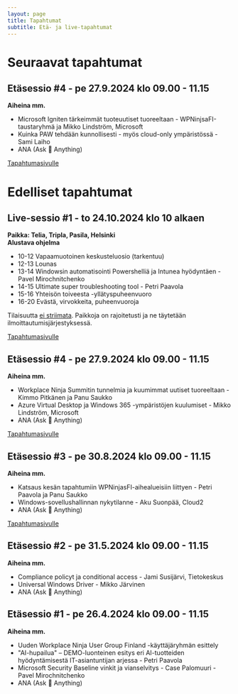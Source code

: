 ```yaml
---
layout: page
title: Tapahtumat
subtitle: Etä- ja live-tapahtumat
---
```

# Seuraavat tapahtumat
## Etäsessio #4 - pe 27.9.2024 klo 09.00 - 11.15 
**Aiheina mm.**
- Microsoft Igniten tärkeimmät tuoteuutiset tuoreeltaan - WPNinjsaFI-taustaryhmä ja Mikko Lindström, Microsoft 
- Kuinka PAW tehdään kunnollisesti - myös cloud-only ympäristössä - Sami Laiho
- ANA (Ask 🥷 Anything)

[Tapahtumasivulle](../tapahtumat/20241129/etatapahtuma-29112024)

# Edelliset tapahtumat
## Live-sessio #1 - to  24.10.2024 klo 10 alkaen
**Paikka: Telia, Tripla, Pasila, Helsinki**<br/>
**Alustava ohjelma**
- 10-12 Vapaamuotoinen keskusteluosio (tarkentuu)
- 12-13 Lounas
- 13-14 Windowsin automatisointi Powershelliä ja Intunea hyödyntäen - Pavel Mirochnitchenko 
- 14-15 Ultimate super troubleshooting tool - Petri Paavola
- 15-16 Yhteisön toiveesta -yllätyspuheenvuoro
- 16-20 Evästä, virvokkeita, puheenvuoroja

Tilaisuutta <u>ei striimata</u>. Paikkoja on rajoitetusti ja ne täytetään ilmoittautumisjärjestyksessä.

[Tapahtumasivulle](../tapahtumat/20241024/live-tapahtuma-24102024)

## Etäsessio #4 - pe 27.9.2024 klo 09.00 - 11.15 
**Aiheina mm.**
- Workplace Ninja Summitin tunnelmia ja kuumimmat uutiset tuoreeltaan - Kimmo Pitkänen ja Panu Saukko
- Azure Virtual Desktop ja Windows 365 -ympäristöjen kuulumiset - Mikko Lindström, Microsoft
- ANA (Ask 🥷 Anything)

[Tapahtumasivulle](../tapahtumat/20240927/etatapahtuma-27092024)

## Etäsessio #3 - pe 30.8.2024 klo 09.00 - 11.15
**Aiheina mm.**
- Katsaus kesän tapahtumiin WPNinjasFI-aihealueisiin liittyen - Petri Paavola ja Panu Saukko
- Windows-sovellushallinnan nykytilanne - Aku Suonpää, Cloud2
- ANA (Ask 🥷 Anything)

<a href="https://wpninjas.fi/2024-08-14-Etätapahtuma-30.8.2024">Tapahtumasivulle</a>

## Etäsessio #2 - pe 31.5.2024 klo 09.00 - 11.15
**Aiheina mm.**
- Compliance policyt ja conditional access - Jami Susijärvi, Tietokeskus
- Universal Windows Driver - Mikko Järvinen
- ANA (Ask 🥷 Anything)

## Etäsessio #1 - pe 26.4.2024 klo 09.00 - 11.15
**Aiheina mm.**
- Uuden Workplace Ninja User Group Finland -käyttäjäryhmän esittely
- "AI-hupailua" – DEMO-luonteinen esitys eri AI-tuotteiden hyödyntämisestä IT-asiantuntijan arjessa - Petri Paavola
- Microsoft Security Baseline vinkit ja vianselvitys - Case Palomuuri -  Pavel Mirochnitchenko
- ANA (Ask 🥷 Anything)
